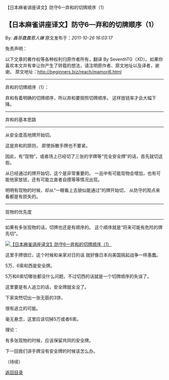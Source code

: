 【日本麻雀讲座译文】防守6—弃和的切牌顺序（1）
## 【日本麻雀讲座译文】防守6—弃和的切牌顺序（1）

By: *鑫哥蠢蠢惹人嫌* 原文发布于：*2011-10-26 16:03:17*

免责声明：

以下文章的著作权等各种权利归原作者所有，翻译 By
SeventhTG（XD）。如果你喜欢本文并有幸让你产生了转载的想法，请注明原作者、原文地址以及译者，谢谢。
原文地址：http://beginners.biz/reach/mamori6.html

------------------------------------------------------------------------------------
弃和的切牌顺序（1）：

弃和有着明确的切牌顺序，所以弃和要按照切牌顺序。
这样放铳率才会大幅下降。

------------------------------------------------------------------------------------
弃和的基本思路

------------------------------------------------------------------------------------

从安全度高地牌开始切。

这是弃和的原则，
即使拆散手牌也不要紧。

因此，有“现物”，或者场上已经切了三张的字牌等“完全安全牌”的话，首先就切这些。

从已经通过的牌开始切，这个是非常重要的。
一巡中有可能现物会增加，也有可能他家放铳，还有可能立直者自摸等等情况出现。

明明有现物的时候，却从“一眼看上去貌似能通过”的牌开始切，
从防守的观点来看都是有损失的。

------------------------------------------------------------------------------------
现物的优先度

------------------------------------------------------------------------------------

如果有多张现物的话，切牌也还是有顺序的。
这个顺序就是“将来可能有危险的牌先切”。

[![【日本麻雀讲座译文】防守6&mdash;弃和的切牌顺序（1）](http://s6.sinaimg.cn/middle/7f78b76fgb02f3ce3af65&amp;690)](http://photo.blog.sina.com.cn/showpic.html#blogid=7f78b76f0100ytt5&url=http://s6.sinaimg.cn/orignal/7f78b76fgb02f3ce3af65)

这里手牌很烂，这个时候和亲家对日的话
就好像日本向美国挑起战争一样愚蠢。

5万、6索和西是安全牌。

5万和6索切哪张都没什么问题，不过切西的话就是一个切牌顺序的失误了。

这里要是有人追立的话，安全牌就全没了。

下家突然切出一张无筋的3饼，

很有追立的可能。

毫无悬念，这里应该切掉5万或者6索。

理论：

有多张现物的时候，应该保留共同的安全牌。

下一回我们讲手牌没有安全牌的时候该怎么办。

（待续）

[返回目录](index.html)
